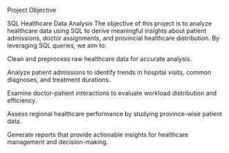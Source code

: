 Project Objective


SQL Healthcare Data Analysis
The objective of this project is to analyze healthcare data using SQL to derive meaningful insights about patient admissions, doctor assignments, and provincial healthcare distribution. By leveraging SQL queries, we aim to:

Clean and preprocess raw healthcare data for accurate analysis.

Analyze patient admissions to identify trends in hospital visits, common diagnoses, and treatment durations.

Examine doctor-patient interactions to evaluate workload distribution and efficiency.

Assess regional healthcare performance by studying province-wise patient data.

Generate reports that provide actionable insights for healthcare management and decision-making.
